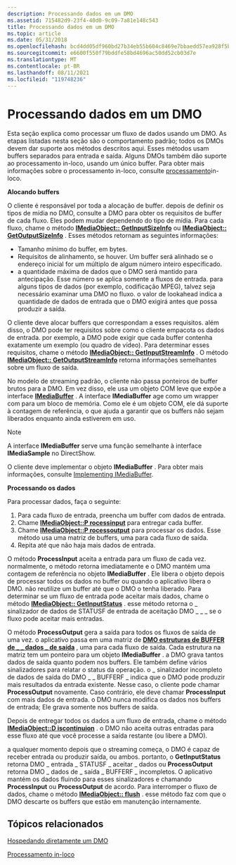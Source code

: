 ```yaml
---
description: Processando dados em um DMO
ms.assetid: 715482d9-23f4-40d0-9c09-7a81e148c543
title: Processando dados em um DMO
ms.topic: article
ms.date: 05/31/2018
ms.openlocfilehash: bcd4dd05df960bd27b34eb55b604c8469e7bbaedd57ea928f5b4f412ad4bff04
ms.sourcegitcommit: e6600f550f79bddfe58bd4696ac50dd52cb03d7e
ms.translationtype: MT
ms.contentlocale: pt-BR
ms.lasthandoff: 08/11/2021
ms.locfileid: "119748236"
---
```

# <a name="processing-data-in-a-dmo"></a>Processando dados em um DMO

Esta seção explica como processar um fluxo de dados usando um DMO. As etapas listadas nesta seção são o comportamento padrão; todos os DMOs devem dar suporte aos métodos descritos aqui. Esses métodos usam buffers separados para entrada e saída. Alguns DMOs também dão suporte ao processamento in-loco, usando um único buffer. Para obter mais informações sobre o processamento in-loco, consulte [processamento](in-place-processing.md)in-loco.

**Alocando buffers**

O cliente é responsável por toda a alocação de buffer. depois de definir os tipos de mídia no DMO, consulte a DMO para obter os requisitos de buffer de cada fluxo. Eles podem mudar dependendo do tipo de mídia. Para cada fluxo, chame o método [**IMediaObject:: GetInputSizeInfo**](/previous-versions/windows/desktop/api/Mediaobj/nf-mediaobj-imediaobject-getinputsizeinfo) ou [**IMediaObject:: GetOutputSizeInfo**](/previous-versions/windows/desktop/api/Mediaobj/nf-mediaobj-imediaobject-getoutputsizeinfo) . Esses métodos retornam as seguintes informações:

-   Tamanho mínimo do buffer, em bytes.
-   Requisitos de alinhamento, se houver. Um buffer será alinhado se o endereço inicial for um múltiplo de algum número inteiro especificado.
-   a quantidade máxima de dados que o DMO será mantido para antecipação. Esse número se aplica somente a fluxos de entrada. para alguns tipos de dados (por exemplo, codificação MPEG), talvez seja necessário examinar uma DMO no fluxo. o valor de lookahead indica a quantidade de dados de entrada que o DMO exigirá antes que possa produzir a saída.

O cliente deve alocar buffers que correspondam a esses requisitos. além disso, o DMO pode ter requisitos sobre como o cliente empacota os dados de entrada. por exemplo, a DMO pode exigir que cada buffer contenha exatamente um exemplo (ou quadro de vídeo). Para determinar esses requisitos, chame o método [**IMediaObject:: GetInputStreamInfo**](/previous-versions/windows/desktop/api/Mediaobj/nf-mediaobj-imediaobject-getinputstreaminfo) . O método [**IMediaObject:: GetOutputStreamInfo**](/previous-versions/windows/desktop/api/Mediaobj/nf-mediaobj-imediaobject-getoutputstreaminfo) retorna informações semelhantes sobre um fluxo de saída.

No modelo de streaming padrão, o cliente não passa ponteiros de buffer brutos para a DMO. Em vez disso, ele usa um objeto COM leve que expõe a interface [**IMediaBuffer**](/previous-versions/windows/desktop/api/Mediaobj/nn-mediaobj-imediabuffer) . A interface **IMediaBuffer** age como um wrapper com para um bloco de memória. Como ele é um objeto COM, ele dá suporte à contagem de referência, o que ajuda a garantir que os buffers não sejam liberados enquanto ainda estiverem em uso.

> [!Note]  
> A interface **IMediaBuffer** serve uma função semelhante à interface **IMediaSample** no DirectShow.

 

O cliente deve implementar o objeto **IMediaBuffer** . Para obter mais informações, consulte [Implementing IMediaBuffer](implementing-imediabuffer.md).

**Processando os dados**

Para processar dados, faça o seguinte:

1.  Para cada fluxo de entrada, preencha um buffer com dados de entrada.
2.  Chame [**IMediaObject::P rocessinput**](/previous-versions/windows/desktop/api/Mediaobj/nf-mediaobj-imediaobject-processinput) para entregar cada buffer.
3.  Chame [**IMediaObject::P rocessoutput**](/previous-versions/windows/desktop/api/Mediaobj/nf-mediaobj-imediaobject-processoutput) para processar os dados. Esse método usa uma matriz de buffers, uma para cada fluxo de saída.
4.  Repita até que não haja mais dados de entrada.

O método **ProcessInput** aceita a entrada para um fluxo de cada vez. normalmente, o método retorna imediatamente e o DMO mantém uma contagem de referência no objeto **IMediaBuffer** . Ele libera o objeto depois de processar todos os dados no buffer ou quando o aplicativo libera o DMO. não reutilize um buffer até que o DMO o tenha liberado. Para determinar se um fluxo de entrada pode aceitar mais dados, chame o método [**IMediaObject:: GetInputStatus**](/previous-versions/windows/desktop/api/Mediaobj/nf-mediaobj-imediaobject-getinputstatus) . esse método retorna o \_ sinalizador de dados de STATUSF de entrada de aceitação DMO \_ \_ \_ se o fluxo pode aceitar mais entradas.

O método **ProcessOutput** gera a saída para todos os fluxos de saída de uma vez. o aplicativo passa em uma matriz de [**DMO estruturas de BUFFER de \_ \_ dados \_ de saída**](/previous-versions/windows/desktop/api/Mediaobj/ns-mediaobj-dmo_output_data_buffer) , uma para cada fluxo de saída. Cada estrutura na matriz tem um ponteiro para um objeto **IMediaBuffer** . a DMO grava tantos dados de saída quanto podem nos buffers. Ele também define vários sinalizadores para relatar o status da operação. o \_ sinalizador incompleto de dados de saída do DMO \_ \_ BUFFERF \_ indica que o DMO pode produzir mais resultados da entrada existente. Nesse caso, o cliente pode chamar **ProcessOutput** novamente. Caso contrário, ele deve chamar **ProcessInput** com mais dados de entrada. o DMO nunca modifica os dados nos buffers de entrada; Ele grava somente nos buffers de saída.

Depois de entregar todos os dados a um fluxo de entrada, chame o método [**IMediaObject::D iscontinuion**](/previous-versions/windows/desktop/api/Mediaobj/nf-mediaobj-imediaobject-discontinuity) . o DMO não aceita outras entradas para esse fluxo até que você processe a saída restante (ou libere a DMO).

a qualquer momento depois que o streaming começa, o DMO é capaz de receber entrada ou produzir saída, ou ambos. portanto, o **GetInputStatus** retorna DMO \_ entrada \_ STATUSF \_ aceitar \_ dados ou **ProcessOutput** retorna DMO \_ dados de \_ saída \_ BUFFERF \_ incompletos. O aplicativo mantém os dados fluindo para esses sinalizadores e chamando **ProcessInput** ou **ProcessOutput** de acordo. Para interromper o fluxo de dados, chame o método [**IMediaObject:: flush**](/previous-versions/windows/desktop/api/Mediaobj/nf-mediaobj-imediaobject-flush) . esse método faz com que o DMO descarte os buffers que estão em manutenção internamente.

## <a name="related-topics"></a>Tópicos relacionados

<dl> <dt>

[Hospedando diretamente um DMO](directly-hosting-a-dmo.md)
</dt> <dt>

[Processamento in-loco](in-place-processing.md)
</dt> </dl>

 

 



